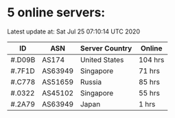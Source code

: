 # 5 online servers:

Latest update at: Sat Jul 25 07:10:14 UTC 2020

| ID | ASN | Server Country | Online |
| -- | --- | -------------- | ------ |
| #.D09B | AS174 | United States | 104 hrs |
| #.7F1D | AS63949 | Singapore | 71 hrs |
| #.C778 | AS51659 | Russia | 85 hrs |
| #.0322 | AS45102 | Singapore | 55 hrs |
| #.2A79 | AS63949 | Japan | 1 hrs |

